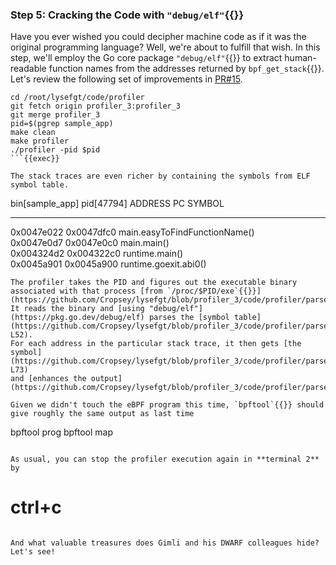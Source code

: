 ### Step 5: Cracking the Code with `"debug/elf"`{{}}
Have you ever wished you could decipher machine code as if it was the original programming language? Well, we're about to fulfill that wish. In this step, we'll employ the Go core package `"debug/elf"`{{}}
to extract human-readable function names from the addresses returned by `bpf_get_stack`{{}}.
Let's review the following set of improvements in [PR#15](https://github.com/Cropsey/lysefgt/pull/15). 
```
cd /root/lysefgt/code/profiler
git fetch origin profiler_3:profiler_3
git merge profiler_3
pid=$(pgrep sample_app)
make clean
make profiler
./profiler -pid $pid
```{{exec}}

The stack traces are even richer by containing the symbols from ELF symbol table.
```
bin[sample_app] pid[47794]
  ADDRESS    PC         SYMBOL                            
  ---------  ---------  --------------------------------- 
  0x0047e022 0x0047dfc0 main.easyToFindFunctionName()    
  0x0047e0d7 0x0047e0c0 main.main()                      
  0x004324d2 0x004322c0 runtime.main()                   
  0x0045a901 0x0045a900 runtime.goexit.abi0()
```
The profiler takes the PID and figures out the executable binary associated with that process [from `/proc/$PID/exe`{{}}](https://github.com/Cropsey/lysefgt/blob/profiler_3/code/profiler/parser.go#L32).
It reads the binary and [using "debug/elf"](https://pkg.go.dev/debug/elf) parses the [symbol table](https://github.com/Cropsey/lysefgt/blob/profiler_3/code/profiler/parser.go#L47-L52).
For each address in the particular stack trace, it then gets [the symbol](https://github.com/Cropsey/lysefgt/blob/profiler_3/code/profiler/parser.go#L60-L73)
and [enhances the output](https://github.com/Cropsey/lysefgt/blob/profiler_3/code/profiler/parser.go#L15).

Given we didn't touch the eBPF program this time, `bpftool`{{}} should give roughly the same output as last time
```
bpftool prog
bpftool map
```{{exec}}

As usual, you can stop the profiler execution again in **terminal 2** by
```
# ctrl+c
```{{exec interrupt}}

And what valuable treasures does Gimli and his DWARF colleagues hide? Let's see!
